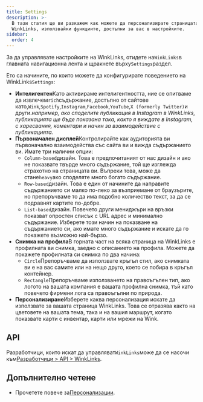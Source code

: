 ```yaml
---
title: Settings
description: >-
  В тази статия ще ви разкажем как можете да персонализирате страницата си на
  WinkLinks, използвайки функциите, достъпни за вас в настройките.
sidebar:
  order: 4
---
```

За да управлявате настройките на WinkLinks, отидете на`WinkLinks`в главната навигационна лента и щракнете върху`Settings`раздел.

Ето са начините, по които можете да конфигурирате поведението на WinkLinks`Settings`:

* **Интелигентен**Като активираме интелигентността, ние се опитваме да извлечем`rich`съдържание, достъпно от сайтове като,`Wink`,`Spotify`,`Instagram`,`Facebook`,`YouTube`,`X (formerly Twitter)`и други.*например, ако споделите публикация в Instagram в WinkLinks, публикацията ще бъде показана така, както я виждате в Instagram, с харесвания, коментари и начин за взаимодействие с публикацията.*
* **Първоначален дисплей**Контролирайте как аудиторията ви първоначално взаимодейства със сайта ви и вижда съдържанието ви. Имате три налични опции:
  * `Column-based`дизайн. Това е предпочитаният от нас дизайн и ако не показвате твърде много съдържание, той ще изглежда страхотно на страницата ви. Въпреки това, може да стане`heavy`ако споделяте много богато съдържание.
  * `Row-based`дизайн. Това е един от начините да направите съдържанието си малко по-леко за възприемане от браузърите, но препоръчваме то да има подобно количество текст, за да се подравнят картите по-добре.
  * `List-based`дизайн. Повечето други мениджъри на връзки показват опростен списък с URL адрес и минимално съдържание. Изберете този начин на показване на съдържанието си, ако имате много съдържание и искате да го покажете възможно най-бързо.
* **Снимка на профила**В горната част на всяка страница на WinkLinks е профилната ви снимка, заедно с описанието на профила. Можете да покажете профилната си снимка по два начина:
  * `Circle`Препоръчваме да използвате кръгъл стил, ако снимката ви е на вас самите или на нещо друго, което се побира в кръгъл контейнер.
  * `Rectangle`Препоръчваме използването на правоъгълен тип, ако логото на вашата компания е вашата профилна снимка, тъй като повечето фирмени лога са правоъгълни по природа.
* **Персонализиране**Изберете каква персонализация искате да използвате за вашата страница WinkLinks. Това се отразява както на цветовете на вашата тема, така и на вашия маршрут, когато показвате карти с инвентар, карти или мрежи на Wink.

## API

Разработчици, които искат да управляват`WinkLinks`може да се насочи към[Разработчици > API > WinkLinks](/developers/apis/#winklinks-api).

## Допълнително четене

* Прочетете повече за[Персонализации](/studio/customization).

